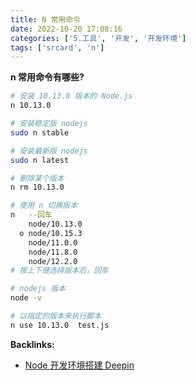 ```yaml
---
title: N 常用命令
date: 2022-10-20 17:08:16
categories: ['5.工具', '开发', '开发环境']
tags: ['srcard', 'n']
---
```



**n 常用命令有哪些?**
  
```sh
# 安装 10.13.0 版本的 Node.js 
n 10.13.0                    

# 安装稳定版 nodejs
sudo n stable 

# 安装最新版 nodejs
sudo n latest

# 删除某个版本
n rm 10.13.0

# 使用 n 切换版本
n   --回车
    node/10.13.0
  ο node/10.15.3
    node/11.0.0
    node/11.8.0
    node/12.2.0
# 按上下键选择版本后，回车

# nodejs 版本
node -v

# 以指定的版本来执行脚本
n use 10.13.0  test.js

```
<!--SR:!2023-04-13,175,252-->


**Backlinks:**

- [Node 开发环境搭建 Deepin](../7962ceea5a61f0bcef11f8d9abf63940e874942b)
